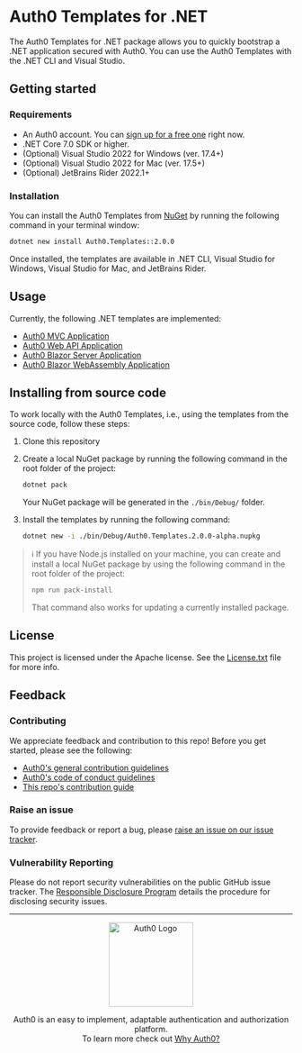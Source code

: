 # Auth0 Templates for .NET
The Auth0 Templates for .NET package allows you to quickly bootstrap a .NET application secured with Auth0. You can use the Auth0 Templates with the .NET CLI and Visual Studio.

## Getting started

### Requirements

* An Auth0 account. You can [sign up for a free one](https://auth0.com/signup) right now.
* .NET Core 7.0 SDK or higher.
* (Optional) Visual Studio 2022 for Windows (ver. 17.4+)
* (Optional) Visual Studio 2022 for Mac (ver. 17.5+)
* (Optional) JetBrains Rider 2022.1+

### Installation

You can install the Auth0 Templates from [NuGet](https://www.nuget.org/packages/Auth0.Templates/) by running the following command in your terminal window:

```bash
dotnet new install Auth0.Templates::2.0.0
```

Once installed, the templates are available in .NET CLI, Visual Studio for Windows, Visual Studio for Mac, and JetBrains Rider.

## Usage

Currently, the following .NET templates are implemented:

- [Auth0 MVC Application](docs/auth0webapp.md)
- [Auth0 Web API Application](docs/auth0webapi.md)
- [Auth0 Blazor Server Application](docs/auth0blazorserver.md)
- [Auth0 Blazor WebAssembly Application](docs/auth0blazorwasm.md)

## Installing from source code

To work locally with the Auth0 Templates, i.e., using the templates from the source code, follow these steps:

1. Clone this repository

2. Create a local NuGet package by running the following command in the root folder of the project:

   ```bash
   dotnet pack
   ```

   Your NuGet package will be generated in the `./bin/Debug/` folder.

3. Install the templates by running the following command:

   ```bash
   dotnet new -i ./bin/Debug/Auth0.Templates.2.0.0-alpha.nupkg
   ```



> :information_source: If you have Node.js installed on your machine, you can create and install a local NuGet package by using the following command in the root folder of the project:
>
>```bash
>npm run pack-install
>```
>
> That command also works for updating a currently installed package.

## License

This project is licensed under the Apache license. See the [License.txt](License.txt) file for more info.

## Feedback
### Contributing

We appreciate feedback and contribution to this repo! Before you get started, please see the following:

- [Auth0's general contribution guidelines](https://github.com/auth0/open-source-template/blob/master/GENERAL-CONTRIBUTING.md)
- [Auth0's code of conduct guidelines](https://github.com/auth0/open-source-template/blob/master/CODE-OF-CONDUCT.md)
- [This repo's contribution guide](https://github.com/auth0/auth0-dotnet-templates/blob/main/CONTRIBUTING.md)

### Raise an issue

To provide feedback or report a bug, please [raise an issue on our issue tracker](https://github.com/auth0/auth0-dotnet-templates/issues).

### Vulnerability Reporting

Please do not report security vulnerabilities on the public GitHub issue tracker. The [Responsible Disclosure Program](https://auth0.com/responsible-disclosure-policy) details the procedure for disclosing security issues.

---

<p align="center">
  <picture>
    <source media="(prefers-color-scheme: light)" srcset="https://cdn.auth0.com/website/sdks/logos/auth0_light_mode.png"   width="150">
    <source media="(prefers-color-scheme: dark)" srcset="https://cdn.auth0.com/website/sdks/logos/auth0_dark_mode.png" width="150">
    <img alt="Auth0 Logo" src="https://cdn.auth0.com/website/sdks/logos/auth0_light_mode.png" width="150">
  </picture>
</p>
<p align="center">Auth0 is an easy to implement, adaptable authentication and authorization platform.<br> To learn more check out <a href="https://auth0.com/why-auth0">Why Auth0?</a></p>
